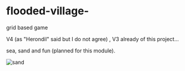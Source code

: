 # flooded-village-
grid based game

V4 (as "Herondil" said but I do not agree) , V3 already of this project...

sea, sand and fun  (planned for this module).

![sand](https://user-images.githubusercontent.com/110160712/188585448-636f466e-4684-4f39-aebf-12096bbdadb0.png)
